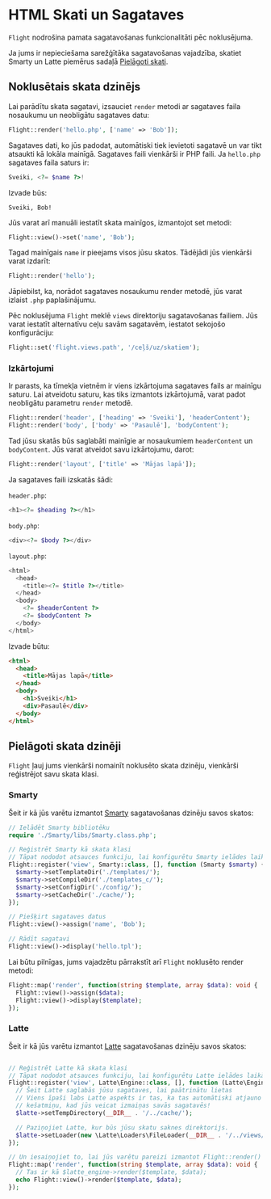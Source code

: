 # HTML Skati un Sagataves

`Flight` nodrošina pamata sagatavošanas funkcionalitāti pēc noklusējuma.

Ja jums ir nepieciešama sarežģītāka sagatavošanas vajadzība, skatiet Smarty un Latte piemērus sadaļā [Pielāgoti skati](#custom-views).

## Noklusētais skata dzinējs

Lai parādītu skata sagatavi, izsauciet `render` metodi ar sagataves faila nosaukumu un neobligātu sagataves datu:

```php
Flight::render('hello.php', ['name' => 'Bob']);
```

Sagataves dati, ko jūs padodat, automātiski tiek ievietoti sagatavē un var tikt atsaukti kā lokāla mainīgā. Sagataves faili vienkārši ir PHP faili. Ja `hello.php` sagataves faila saturs ir:

```php
Sveiki, <?= $name ?>!
```

Izvade būs:

```
Sveiki, Bob!
```

Jūs varat arī manuāli iestatīt skata mainīgos, izmantojot set metodi:

```php
Flight::view()->set('name', 'Bob');
```

Tagad mainīgais `name` ir pieejams visos jūsu skatos. Tādējādi jūs vienkārši varat izdarīt:

```php
Flight::render('hello');
```

Jāpiebilst, ka, norādot sagataves nosaukumu render metodē, jūs varat izlaist `.php` paplašinājumu.

Pēc noklusējuma `Flight` meklē `views` direktoriju sagatavošanas failiem. Jūs varat 
iestatīt alternatīvu ceļu savām sagatavēm, iestatot sekojošo konfigurāciju:

```php
Flight::set('flight.views.path', '/ceļš/uz/skatiem');
```

### Izkārtojumi

Ir parasts, ka tīmekļa vietnēm ir viens izkārtojuma sagataves fails ar mainīgu saturu. Lai atveidotu saturu, kas tiks izmantots izkārtojumā, varat padot neobligātu parametru `render` metodē.

```php
Flight::render('header', ['heading' => 'Sveiki'], 'headerContent');
Flight::render('body', ['body' => 'Pasaulē'], 'bodyContent');
```

Tad jūsu skatās būs saglabāti mainīgie ar nosaukumiem `headerContent` un `bodyContent`.
Jūs varat atveidot savu izkārtojumu, darot:

```php
Flight::render('layout', ['title' => 'Mājas lapā']);
```

Ja sagataves faili izskatās šādi:

`header.php`:

```php
<h1><?= $heading ?></h1>
```

`body.php`:

```php
<div><?= $body ?></div>
```

`layout.php`:

```php
<html>
  <head>
    <title><?= $title ?></title>
  </head>
  <body>
    <?= $headerContent ?>
    <?= $bodyContent ?>
  </body>
</html>
```

Izvade būtu:

```html
<html>
  <head>
    <title>Mājas lapā</title>
  </head>
  <body>
    <h1>Sveiki</h1>
    <div>Pasaulē</div>
  </body>
</html>
```

## Pielāgoti skata dzinēji

`Flight` ļauj jums vienkārši nomainīt noklusēto skata dzinēju, vienkārši reģistrējot savu skata klasi.

### Smarty

Šeit ir kā jūs varētu izmantot [Smarty](http://www.smarty.net/) sagatavošanas dzinēju savos skatos:

```php
// Ielādēt Smarty bibliotēku
require './Smarty/libs/Smarty.class.php';

// Reģistrēt Smarty kā skata klasi
// Tāpat nododot atsauces funkciju, lai konfigurētu Smarty ielādes laikā
Flight::register('view', Smarty::class, [], function (Smarty $smarty) {
  $smarty->setTemplateDir('./templates/');
  $smarty->setCompileDir('./templates_c/');
  $smarty->setConfigDir('./config/');
  $smarty->setCacheDir('./cache/');
});

// Piešķirt sagataves datus
Flight::view()->assign('name', 'Bob');

// Rādīt sagatavi
Flight::view()->display('hello.tpl');
```

Lai būtu pilnīgas, jums vajadzētu pārrakstīt arī `Flight` noklusēto render metodi:

```php
Flight::map('render', function(string $template, array $data): void {
  Flight::view()->assign($data);
  Flight::view()->display($template);
});
```

### Latte

Šeit ir kā jūs varētu izmantot [Latte](https://latte.nette.org/) sagatavošanas dzinēju savos skatos:

```php

// Reģistrēt Latte kā skata klasi
// Tāpat nododot atsauces funkciju, lai konfigurētu Latte ielādes laikā
Flight::register('view', Latte\Engine::class, [], function (Latte\Engine $latte) {
  // Šeit Latte saglabās jūsu sagataves, lai paātrinātu lietas
  // Viens īpaši labs Latte aspekts ir tas, ka tas automātiski atjauno jūsu
  // kešatmiņu, kad jūs veicat izmaiņas savās sagatavēs!
  $latte->setTempDirectory(__DIR__ . '/../cache/');

  // Paziņojiet Latte, kur būs jūsu skatu saknes direktorijs.
  $latte->setLoader(new \Latte\Loaders\FileLoader(__DIR__ . '/../views/'));
});

// Un iesaiņojiet to, lai jūs varētu pareizi izmantot Flight::render()
Flight::map('render', function(string $template, array $data): void {
  // Tas ir kā $latte_engine->render($template, $data);
  echo Flight::view()->render($template, $data);
});
```